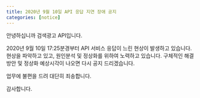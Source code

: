 ```yaml
---
title: 2020년 9월 10일 API 응답 지연 장애 공지 
categories: [notice]
---
```


안녕하십니까 검색광고 API입니다.

2020년 9월 10일 17:25분경부터 API 서비스 응답이 느린 현상이 발생하고 있습니다.
현상을 파악하고 있고, 원인분석 및 정상화를 위하여 노력하고 있습니다. 
구체적인 해결 방안 및 정상화 예상시각이 나오면 다시 공지 드리겠습니다. 

업무에 불편을 드려 대단히 죄송합니다.

감사합니다.
